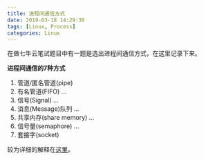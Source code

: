 ```yaml
---
title: 进程间通信方式
date: 2019-03-18 14:29:30
tags: [Linux, Process]
categories: Linux
---
```


在做七牛云笔试题目中有一题是选出进程间通信方式，在这里记录下来。

**进程间通信的7种方式**

1. 管道/匿名管道(pipe)
2. 有名管道(FIFO) ...
3. 信号(Signal) ...
4. 消息(Message)队列 ...
5. 共享内存(share memory) ...
6. 信号量(semaphore) ...
7. 套接字(socket)

较为详细的解释在[这里](https://www.jianshu.com/p/c1015f5ffa74)。
